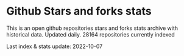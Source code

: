 # Github Stars and forks stats
This is an open github repositories stars and forks stats archive with historical data. Updated daily.
28164 repositories currently indexed

Last index & stats update: 2022-10-07